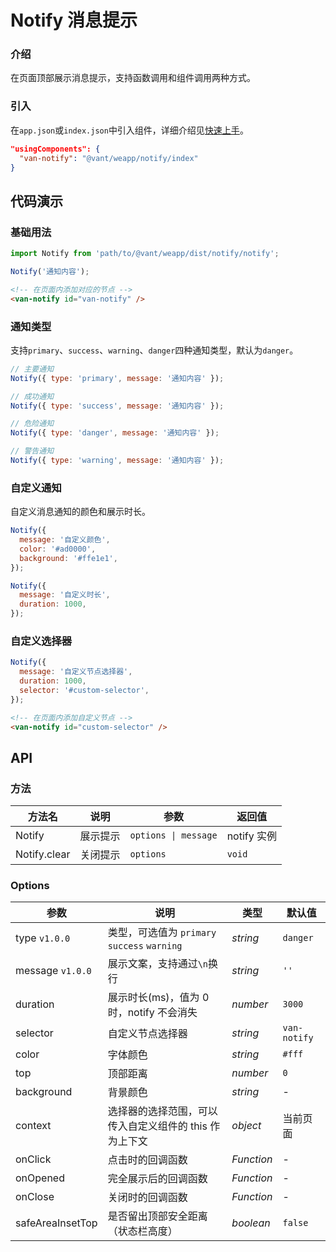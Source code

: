 # Notify 消息提示

### 介绍

在页面顶部展示消息提示，支持函数调用和组件调用两种方式。

### 引入

在`app.json`或`index.json`中引入组件，详细介绍见[快速上手](#/quickstart#yin-ru-zu-jian)。

```json
"usingComponents": {
  "van-notify": "@vant/weapp/notify/index"
}
```

## 代码演示

### 基础用法

```js
import Notify from 'path/to/@vant/weapp/dist/notify/notify';

Notify('通知内容');
```

```html
<!-- 在页面内添加对应的节点 -->
<van-notify id="van-notify" />
```

### 通知类型

支持`primary`、`success`、`warning`、`danger`四种通知类型，默认为`danger`。

```js
// 主要通知
Notify({ type: 'primary', message: '通知内容' });

// 成功通知
Notify({ type: 'success', message: '通知内容' });

// 危险通知
Notify({ type: 'danger', message: '通知内容' });

// 警告通知
Notify({ type: 'warning', message: '通知内容' });
```

### 自定义通知

自定义消息通知的颜色和展示时长。

```js
Notify({
  message: '自定义颜色',
  color: '#ad0000',
  background: '#ffe1e1',
});

Notify({
  message: '自定义时长',
  duration: 1000,
});
```

### 自定义选择器

```js
Notify({
  message: '自定义节点选择器',
  duration: 1000,
  selector: '#custom-selector',
});
```

```html
<!-- 在页面内添加自定义节点 -->
<van-notify id="custom-selector" />
```

## API

### 方法

| 方法名       | 说明     | 参数                 | 返回值      |
| ------------ | -------- | -------------------  | ----------- |
| Notify       | 展示提示 | `options \| message` | notify 实例 |
| Notify.clear | 关闭提示 | `options`            | `void`      |

### Options

| 参数             | 说明                                                   | 类型       | 默认值       |
| ---------------- | ------------------------------------------------------ | ---------- | ------------ |
| type `v1.0.0`    | 类型，可选值为 `primary` `success` `warning`           | _string_   | `danger`     |
| message `v1.0.0` | 展示文案，支持通过`\n`换行                             | _string_   | `''`         |
| duration         | 展示时长(ms)，值为 0 时，notify 不会消失               | _number_   | `3000`       |
| selector         | 自定义节点选择器                                       | _string_   | `van-notify` |
| color            | 字体颜色                                               | _string_   | `#fff`       |
| top              | 顶部距离                                               | _number_   | `0`          |
| background       | 背景颜色                                               | _string_   | -            |
| context          | 选择器的选择范围，可以传入自定义组件的 this 作为上下文 | _object_   | 当前页面     |
| onClick          | 点击时的回调函数                                       | _Function_ | -            |
| onOpened         | 完全展示后的回调函数                                   | _Function_ | -            |
| onClose          | 关闭时的回调函数                                       | _Function_ | -            |
| safeAreaInsetTop | 是否留出顶部安全距离（状态栏高度）                     | _boolean_  | `false`      |
